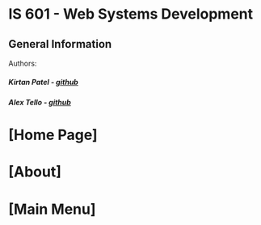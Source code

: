 # IS 601 - Web Systems Development
## General Information
Authors:
##### Kirtan Patel - [github](https://github.com/kpp46/HowTheInternetWorks)
##### Alex Tello - [github](https://github.com/Alextello08/Homework-2)

# [Home Page]

# [About]

# [Main Menu]
